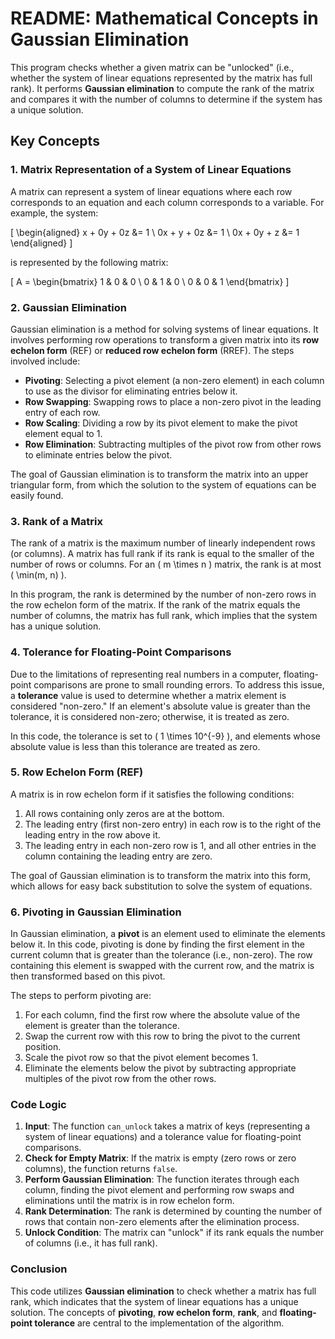 # README: Mathematical Concepts in Gaussian Elimination

This program checks whether a given matrix can be "unlocked" (i.e., whether the system of linear equations represented by the matrix has full rank). It performs **Gaussian elimination** to compute the rank of the matrix and compares it with the number of columns to determine if the system has a unique solution.

## Key Concepts

### 1. **Matrix Representation of a System of Linear Equations**

A matrix can represent a system of linear equations where each row corresponds to an equation and each column corresponds to a variable. For example, the system:

\[
\begin{aligned}
x + 0y + 0z &= 1 \\
0x + y + 0z &= 1 \\
0x + 0y + z &= 1
\end{aligned}
\]

is represented by the following matrix:

\[
A = \begin{bmatrix}
1 & 0 & 0 \\
0 & 1 & 0 \\
0 & 0 & 1
\end{bmatrix}
\]

### 2. **Gaussian Elimination**

Gaussian elimination is a method for solving systems of linear equations. It involves performing row operations to transform a given matrix into its **row echelon form** (REF) or **reduced row echelon form** (RREF). The steps involved include:

- **Pivoting**: Selecting a pivot element (a non-zero element) in each column to use as the divisor for eliminating entries below it.
- **Row Swapping**: Swapping rows to place a non-zero pivot in the leading entry of each row.
- **Row Scaling**: Dividing a row by its pivot element to make the pivot element equal to 1.
- **Row Elimination**: Subtracting multiples of the pivot row from other rows to eliminate entries below the pivot.

The goal of Gaussian elimination is to transform the matrix into an upper triangular form, from which the solution to the system of equations can be easily found.

### 3. **Rank of a Matrix**

The rank of a matrix is the maximum number of linearly independent rows (or columns). A matrix has full rank if its rank is equal to the smaller of the number of rows or columns. For an \( m \times n \) matrix, the rank is at most \( \min(m, n) \).

In this program, the rank is determined by the number of non-zero rows in the row echelon form of the matrix. If the rank of the matrix equals the number of columns, the matrix has full rank, which implies that the system has a unique solution.

### 4. **Tolerance for Floating-Point Comparisons**

Due to the limitations of representing real numbers in a computer, floating-point comparisons are prone to small rounding errors. To address this issue, a **tolerance** value is used to determine whether a matrix element is considered "non-zero." If an element's absolute value is greater than the tolerance, it is considered non-zero; otherwise, it is treated as zero.

In this code, the tolerance is set to \( 1 \times 10^{-9} \), and elements whose absolute value is less than this tolerance are treated as zero.

### 5. **Row Echelon Form (REF)**

A matrix is in row echelon form if it satisfies the following conditions:

1. All rows containing only zeros are at the bottom.
2. The leading entry (first non-zero entry) in each row is to the right of the leading entry in the row above it.
3. The leading entry in each non-zero row is 1, and all other entries in the column containing the leading entry are zero.

The goal of Gaussian elimination is to transform the matrix into this form, which allows for easy back substitution to solve the system of equations.

### 6. **Pivoting in Gaussian Elimination**

In Gaussian elimination, a **pivot** is an element used to eliminate the elements below it. In this code, pivoting is done by finding the first element in the current column that is greater than the tolerance (i.e., non-zero). The row containing this element is swapped with the current row, and the matrix is then transformed based on this pivot.

The steps to perform pivoting are:
1. For each column, find the first row where the absolute value of the element is greater than the tolerance.
2. Swap the current row with this row to bring the pivot to the current position.
3. Scale the pivot row so that the pivot element becomes 1.
4. Eliminate the elements below the pivot by subtracting appropriate multiples of the pivot row from the other rows.

### Code Logic

1. **Input**: The function `can_unlock` takes a matrix of keys (representing a system of linear equations) and a tolerance value for floating-point comparisons.
2. **Check for Empty Matrix**: If the matrix is empty (zero rows or zero columns), the function returns `false`.
3. **Perform Gaussian Elimination**: The function iterates through each column, finding the pivot element and performing row swaps and eliminations until the matrix is in row echelon form.
4. **Rank Determination**: The rank is determined by counting the number of rows that contain non-zero elements after the elimination process.
5. **Unlock Condition**: The matrix can "unlock" if its rank equals the number of columns (i.e., it has full rank).

### Conclusion

This code utilizes **Gaussian elimination** to check whether a matrix has full rank, which indicates that the system of linear equations has a unique solution. The concepts of **pivoting**, **row echelon form**, **rank**, and **floating-point tolerance** are central to the implementation of the algorithm.

